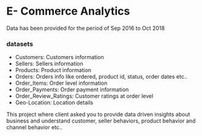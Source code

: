 # E- **Commerce Analytics**
Data has been provided for the period of Sep 2016 to Oct 2018
### datasets
  - Customers: Customers information
  - Sellers: Sellers information
  - Products: Product information
  - Orders: Orders info like ordered, product id, status, order dates etc..
  - Order_Items: Order level information
  - Order_Payments: Order payment information
  - Order_Review_Ratings: Customer ratings at order level
  - Geo-Location: Location details

This project where client asked you to provide data 
driven insights about business and understand customer, seller behaviors, product behavior and 
channel behavior etc..

